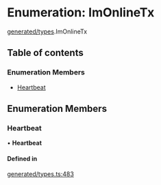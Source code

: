 # Enumeration: ImOnlineTx

[generated/types](../wiki/generated.types).ImOnlineTx

## Table of contents

### Enumeration Members

- [Heartbeat](../wiki/generated.types.ImOnlineTx#heartbeat)

## Enumeration Members

### Heartbeat

• **Heartbeat**

#### Defined in

[generated/types.ts:483](https://github.com/PolymathNetwork/polymesh-sdk/blob/49113a20/src/generated/types.ts#L483)
